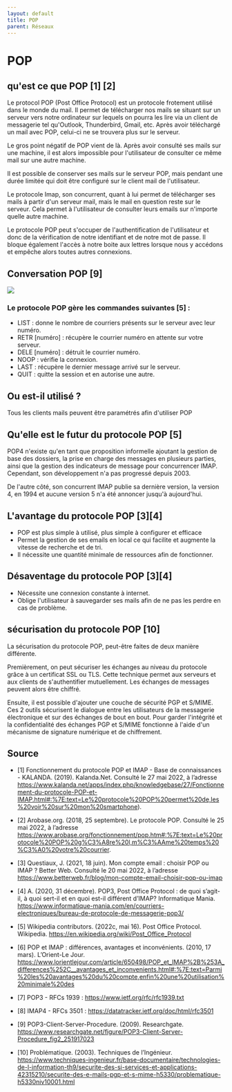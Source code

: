 ```yaml
---
layout: default
title: POP
parent: Réseaux
---
```


# POP

## qu'est ce que POP [1] [2]

Le protocol POP (Post Office Protocol) est un protocole frotement utilisé dans le monde du mail. Il permet de télécharger nos mails se situant sur un serveur vers notre ordinateur sur lequels on pourra les lire via un client de messagerie tel qu'Outlook, Thunderbird, Gmail, etc. Après avoir téléchargé un mail avec POP, celui-ci ne se trouvera plus sur le serveur.

Le gros point négatif de POP vient de là. Après avoir consulté ses mails sur une machine, il est alors impossible pour l'utilisateur de consulter ce même mail sur une autre machine.

Il est possible de conserver ses mails sur le serveur POP, mais pendant une durée limitée qui doit être configuré sur le client mail de l'utilisateur.

Le protocole Imap, son concurrent, quant à lui permet de télécharger ses mails à partir d'un serveur mail, mais le mail en question reste sur le serveur. Cela permet à l'utilisateur de consulter leurs emails sur n'importe quelle autre machine. 

Le protocole POP peut s'occuper de l'authentification de l'utilisateur et donc de la vérification de notre identifiant et de notre mot de passe. Il bloque également l'accès à notre boite aux lettres lorsque nous y accédons et empêche alors toutes autres connexions.

## Conversation POP [9]

![](https://github.com/WassimBouhdid/Wiki-TI/blob/main/Assets/Images/conversation%20POP3.PNG)

### Le protocole POP gère les commandes suivantes [5] : 

* LIST : donne le nombre de courriers présents sur le serveur avec leur numéro.
* RETR [numéro] : récupère le courrier numéro en attente sur votre serveur.
* DELE [numéro] : détruit le courrier numéro.
* NOOP : vérifie la connexion.
* LAST : récupère le dernier message arrivé sur le serveur.
* QUIT : quitte la session et en autorise une autre.

## Ou est-il utilisé ?

Tous les clients mails peuvent être paramétrés afin d'utiliser POP

## Qu'elle est le futur du protocole POP [5]

POP4 n'existe qu'en tant que proposition informelle ajoutant la gestion de base des dossiers, la prise en charge des messages en plusieurs parties, ainsi que la gestion des indicateurs de message pour concurrencer IMAP. 
Cependant, son développement n'a pas progressé depuis 2003.

De l'autre côté, son concurrent IMAP publie sa dernière version, la version 4, en 1994 et aucune version 5 n'a été annoncer jusqu'à aujourd'hui.

## L'avantage du protocole POP [3][4]

* POP est plus simple à utilisé, plus simple à configurer et efficace
* Permet la gestion de ses emails en local ce qui facilite et augmente la vitesse de recherche et de tri.
* Il nécessite une quantité minimale de ressources afin de fonctionner.

## Désaventage du protocole POP [3][4]

* Nécessite une connexion constante à internet.
* Oblige l'utilisateur à sauvegarder ses mails afin de ne pas les perdre en cas de problème.

## sécurisation du protocole POP [10]

La sécurisation du protocole POP, peut-être faites de deux manière 
différente. 

Premièrement, on peut sécuriser les échanges au niveau du protocole grâce 
à un certificat SSL ou TLS. Cette technique permet aux serveurs et aux 
clients de s'authentifier mutuellement. Les échanges de messages peuvent 
alors être chiffré.

Ensuite, il est possible d'ajouter une couche de sécurité PGP et S/MIME. 
Ces 2 outils sécurisent le dialogue entre les utilisateurs de la 
messagerie électronique et sur des échanges de bout en bout.
Pour garder l'intégrité et la confidentialité des échanges PGP et S/MIME 
fonctionne à l'aide d'un mécanisme de signature numérique et de 
chiffrement.

## Source

* [1] Fonctionnement du protocole POP et IMAP - Base de connaissances - KALANDA. (2019). Kalanda.Net. Consulté le 27 mai 2022, à l’adresse https://www.kalanda.net/apps/index.php/knowledgebase/27/Fonctionnement-du-protocole-POP-et-IMAP.html#:%7E:text=Le%20protocole%20POP%20permet%20de,les%20voir%20sur%20mon%20smartphone).

* [2] Arobase.org. (2018, 25 septembre). Le protocole POP. Consulté le 25 mai 2022, à l’adresse https://www.arobase.org/fonctionnement/pop.htm#:%7E:text=Le%20protocole%20POP%20g%C3%A8re%20l,m%C3%AAme%20temps%20%C3%A0%20votre%20courrier.

* [3] Questiaux, J. (2021, 18 juin). Mon compte email : choisir POP ou IMAP ? Better Web. Consulté le 20 mai 2022, à l’adresse https://www.betterweb.fr/blog/mon-compte-email-choisir-pop-ou-imap

* [4] A. (2020, 31 décembre). POP3, Post Office Protocol : de quoi s’agit-il, à quoi sert-il et en quoi est-il différent d’IMAP? Informatique Mania. https://www.informatique-mania.com/en/courriers-electroniques/bureau-de-protocole-de-messagerie-pop3/

* [5] Wikipedia contributors. (2022c, mai 16). Post Office Protocol. Wikipedia. https://en.wikipedia.org/wiki/Post_Office_Protocol

* [6] POP et IMAP : différences, avantages et inconvénients. (2010, 17 mars). L’Orient-Le Jour. https://www.lorientlejour.com/article/650498/POP_et_IMAP%2B%253A_differences%252C__avantages_et_inconvenients.html#:%7E:text=Parmi%20les%20avantages%20du%20compte,enfin%20une%20utilisation%20minimale%20des

* [7] POP3 - RFCs 1939 : https://www.ietf.org/rfc/rfc1939.txt

* [8] IMAP4 - RFCs 3501 : https://datatracker.ietf.org/doc/html/rfc3501

* [9] POP3-Client-Server-Procedure. (2009). Researchgate. https://www.researchgate.net/figure/POP3-Client-Server-Procedure_fig2_251917023

* [10] Problématique. (2003). Techniques de l’Ingénieur. https://www.techniques-ingenieur.fr/base-documentaire/technologies-de-l-information-th9/securite-des-si-services-et-applications-42315210/securite-des-e-mails-pgp-et-s-mime-h5330/problematique-h5330niv10001.html